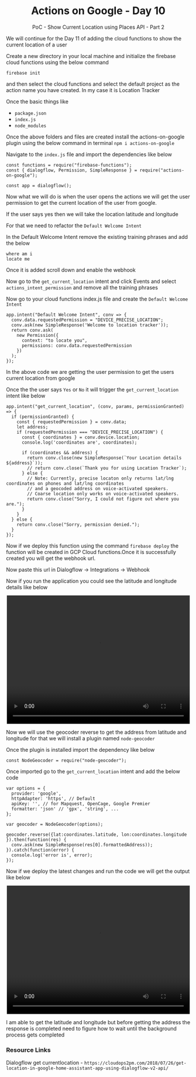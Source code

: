 <div align="center">
  <h1>Actions on Google - Day 10</h1>
  <p>PoC - Show Current Location using Places API - Part 2</p>
</div>

We will continue for the Day 11 of adding the cloud functions to show the current location of a user

Create a new directory in your local machine and initialize the firebase cloud functions using the below command

`firebase init`

and then select the cloud functions and select the default project as the action name you have created. In my case it is Location Tracker

Once the basic things like

* `package.json`
* `index.js`
* `node_modules`

Once the above folders and files are created install the actions-on-google plugin using the below command in terminal `npm i actions-on-google`

Navigate to the `index.js` file and import the dependencies like below

```
const functions = require("firebase-functions");
const { dialogflow, Permission, SimpleResponse } = require("actions-on-google");

const app = dialogflow();
```

Now what we will do is when the user opens the actions we will get the user permission to get the current location of the user from google.

If the user says yes then we will take the location latitude and longitude

For that we need to refactor the `Default Welcome Intent` 

In the Default Welcome Intent remove the existing training phrases and add the below

```
where am i
locate me
```

Once it is added scroll down and enable the webhook

Now go to the `get_current_location` intent and click Events and select `actions_intent_permission` and remove all the training phrases


Now go to your cloud functions index.js file and create the `Default Welcome Intent`

```
app.intent("Default Welcome Intent", conv => {
  conv.data.requestedPermission = "DEVICE_PRECISE_LOCATION";
  conv.ask(new SimpleResponse('Welcome to location tracker'));
  return conv.ask(
    new Permission({
      context: "to locate you",
      permissions: conv.data.requestedPermission
    })
  );
});
```

In the above code we are getting the user permission to get the users current location from google

Once the the user says `Yes` or `No` it will trigger the `get_current_location` intent like below

```
app.intent("get_current_location", (conv, params, permissionGranted) => {
  if (permissionGranted) {
    const { requestedPermission } = conv.data;
    let address;
    if (requestedPermission === "DEVICE_PRECISE_LOCATION") {
      const { coordinates } = conv.device.location;
      console.log('coordinates are', coordinates);

      if (coordinates && address) {
        return conv.close(new SimpleResponse(`Your Location details ${address}`));
        // return conv.close(`Thank you for using Location Tracker`);
      } else {
        // Note: Currently, precise locaton only returns lat/lng coordinates on phones and lat/lng coordinates
        // and a geocoded address on voice-activated speakers.
        // Coarse location only works on voice-activated speakers.
        return conv.close("Sorry, I could not figure out where you are.");
      }
    }
  } else {
    return conv.close("Sorry, permission denied.");
  }
});
```

Now if we deploy this function using the command `firebase deploy` the function will be created in GCP Cloud functions.Once it is successfully created you will get the webhook url.

Now paste this url in Dialogflow -> Integrations -> Webhook

Now if you run the application you could see the latitude and longitude details like below

<div align="center">
  <video src="../../assets/day12/location1.mp4" width="500" height="350" controls preload></video>
</div>

Now we will use the geocoder reverse to get the address from latitude and longitude for that we will install a plugin named `node-geocoder`

Once the plugin is installed import the dependency like below

`const NodeGeocoder = require("node-geocoder");`

Once imported go to the `get_current_location` intent and add the below code

```
var options = {
  provider: 'google',
  httpAdapter: 'https', // Default
  apiKey: '', // for Mapquest, OpenCage, Google Premier
  formatter: 'json' // 'gpx', 'string', ...
};
    
var geocoder = NodeGeocoder(options);

geocoder.reverse({lat:coordinates.latitude, lon:coordinates.longitude }).then(function(res) {
  conv.ask(new SimpleResponse(res[0].formattedAddress));
}).catch(function(error) {
  console.log('error is', error);
});
```

Now if we deploy the latest changes and run the code we will get the output like below

<div align="center">
  <video src="../../assets/day12/location2.mp4" width="500" height="350" controls preload></video>
</div>


I am able to get the latitude and longitude but before getting the address the response is completed need to figure how to wait until the background process gets completed

### Resource Links

Dialogflow get currentlocation - `https://cloudops2pm.com/2018/07/26/get-location-in-google-home-assistant-app-using-dialogflow-v2-api/`
